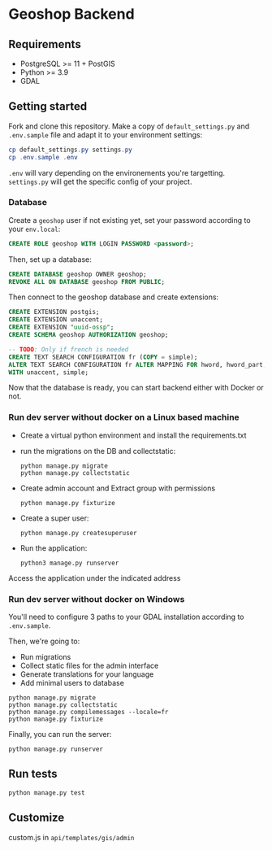 # Geoshop Backend

## Requirements

* PostgreSQL >= 11 + PostGIS
* Python >= 3.9
* GDAL

## Getting started

Fork and clone this repository. Make a copy of `default_settings.py` and `.env.sample` file and adapt it to your environment settings:

```powershell
cp default_settings.py settings.py
cp .env.sample .env
```

`.env` will vary depending on the environements you're targetting.
`settings.py` will get the specific config of your project.

### Database

Create a `geoshop` user if not existing yet, set your password according to your `env.local`:

```sql
CREATE ROLE geoshop WITH LOGIN PASSWORD <password>;
```

Then, set up a database:

```sql
CREATE DATABASE geoshop OWNER geoshop;
REVOKE ALL ON DATABASE geoshop FROM PUBLIC;
```

Then connect to the geoshop database and create extensions:

```sql
CREATE EXTENSION postgis;
CREATE EXTENSION unaccent;
CREATE EXTENSION "uuid-ossp";
CREATE SCHEMA geoshop AUTHORIZATION geoshop;

-- TODO: Only if french is needed
CREATE TEXT SEARCH CONFIGURATION fr (COPY = simple);
ALTER TEXT SEARCH CONFIGURATION fr ALTER MAPPING FOR hword, hword_part, word
WITH unaccent, simple;
```

Now that the database is ready, you can start backend either with Docker or not.

### Run dev server without docker on a Linux based machine

- Create a virtual python environment and install the requirements.txt

- run the migrations on the DB and collectstatic:

    ```
    python manage.py migrate
    python manage.py collectstatic
    ```

- Create admin account and Extract group with permissions
    ```
    python manage.py fixturize
    ```

- Create a super user:
    ```
    python manage.py createsuperuser
    ```

- Run the application:
    ```
    python3 manage.py runserver
    ```

Access the application under the indicated address

### Run dev server without docker on Windows

You'll need to configure 3 paths to your GDAL installation according to `.env.sample`.

Then, we're going to:

 * Run migrations
 * Collect static files for the admin interface
 * Generate translations for your language
 * Add minimal users to database

```shell
python manage.py migrate
python manage.py collectstatic
python manage.py compilemessages --locale=fr
python manage.py fixturize
```

Finally, you can run the server:

```shell
python manage.py runserver
```

## Run tests

```shell
python manage.py test
```

## Customize

custom.js in `api/templates/gis/admin`
